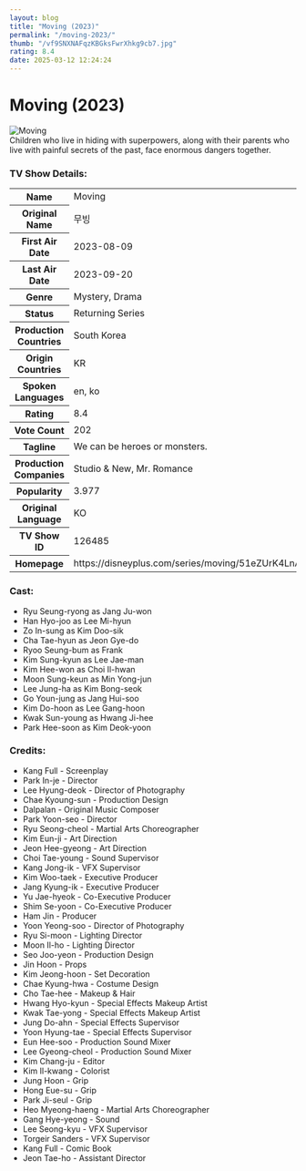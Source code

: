 ```yaml
---
layout: blog
title: "Moving (2023)"
permalink: "/moving-2023/"
thumb: "/vf9SNXNAFqzKBGksFwrXhkg9cb7.jpg"
rating: 8.4
date: 2025-03-12 12:24:24
---
```

<h1 class="title">Moving (2023)</h1><div class="poster"><img src="{{ site.imglink }}/vf9SNXNAFqzKBGksFwrXhkg9cb7.jpg" class="img-fluid my-3" alt="Moving"/></div><div class="plot">Children who live in hiding with superpowers, along with their parents who live with painful secrets of the past, face enormous dangers together.</div><h3>TV Show Details:</h3><table class="table table-bordered details"><tr><th>Name</th><td>Moving</td></tr><tr><th>Original Name</th><td>무빙</td></tr><tr><th>First Air Date</th><td>2023-08-09</td></tr><tr><th>Last Air Date</th><td>2023-09-20</td></tr><tr><th>Genre</th><td>Mystery, Drama</td></tr><tr><th>Status</th><td>Returning Series</td></tr><tr><th>Production Countries</th><td>South Korea</td></tr><tr><th>Origin Countries</th><td>KR</td></tr><tr><th>Spoken Languages</th><td>en, ko</td></tr><tr><th>Rating</th><td>8.4</td></tr><tr><th>Vote Count</th><td>202</td></tr><tr><th>Tagline</th><td>We can be heroes or monsters.</td></tr><tr><th>Production Companies</th><td>Studio & New, Mr. Romance</td></tr><tr><th>Popularity</th><td>3.977</td></tr><tr><th>Original Language</th><td>KO</td></tr><tr><th>TV Show ID</th><td>126485</td></tr><tr><th>Homepage</th><td>https://disneyplus.com/series/moving/51eZUrK4LnAc</td></tr></table><h3>Cast:</h3><ul class="list-group cast"><li>Ryu Seung-ryong as Jang Ju-won</li><li>Han Hyo-joo as Lee Mi-hyun</li><li>Zo In-sung as Kim Doo-sik</li><li>Cha Tae-hyun as Jeon Gye-do</li><li>Ryoo Seung-bum as Frank</li><li>Kim Sung-kyun as Lee Jae-man</li><li>Kim Hee-won as Choi Il-hwan</li><li>Moon Sung-keun as Min Yong-jun</li><li>Lee Jung-ha as Kim Bong-seok</li><li>Go Youn-jung as Jang Hui-soo</li><li>Kim Do-hoon as Lee Gang-hoon</li><li>Kwak Sun-young as Hwang Ji-hee</li><li>Park Hee-soon as Kim Deok-yoon</li></ul><h3>Credits:</h3><ul class="list-group crew"><li>Kang Full - Screenplay</li><li>Park In-je - Director</li><li>Lee Hyung-deok - Director of Photography</li><li>Chae Kyoung-sun - Production Design</li><li>Dalpalan - Original Music Composer</li><li>Park Yoon-seo - Director</li><li>Ryu Seong-cheol - Martial Arts Choreographer</li><li>Kim Eun-ji - Art Direction</li><li>Jeon Hee-gyeong - Art Direction</li><li>Choi Tae-young - Sound Supervisor</li><li>Kang Jong-ik - VFX Supervisor</li><li>Kim Woo-taek - Executive Producer</li><li>Jang Kyung-ik - Executive Producer</li><li>Yu Jae-hyeok - Co-Executive Producer</li><li>Shim Se-yoon - Co-Executive Producer</li><li>Ham Jin - Producer</li><li>Yoon Yeong-soo - Director of Photography</li><li>Ryu Si-moon - Lighting Director</li><li>Moon Il-ho - Lighting Director</li><li>Seo Joo-yeon - Production Design</li><li>Jin Hoon - Props</li><li>Kim Jeong-hoon - Set Decoration</li><li>Chae Kyung-hwa - Costume Design</li><li>Cho Tae-hee - Makeup & Hair</li><li>Hwang Hyo-kyun - Special Effects Makeup Artist</li><li>Kwak Tae-yong - Special Effects Makeup Artist</li><li>Jung Do-ahn - Special Effects Supervisor</li><li>Yoon Hyung-tae - Special Effects Supervisor</li><li>Eun Hee-soo - Production Sound Mixer</li><li>Lee Gyeong-cheol - Production Sound Mixer</li><li>Kim Chang-ju - Editor</li><li>Kim Il-kwang - Colorist</li><li>Jung Hoon - Grip</li><li>Hong Eue-su - Grip</li><li>Park Ji-seul - Grip</li><li>Heo Myeong-haeng - Martial Arts Choreographer</li><li>Gang Hye-yeong - Sound</li><li>Lee Seong-kyu - VFX Supervisor</li><li>Torgeir Sanders - VFX Supervisor</li><li>Kang Full - Comic Book</li><li>Jeon Tae-ho - Assistant Director</li></ul>